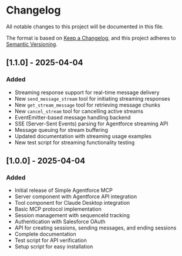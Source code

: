 # Changelog

All notable changes to this project will be documented in this file.

The format is based on [Keep a Changelog](https://keepachangelog.com/en/1.0.0/),
and this project adheres to [Semantic Versioning](https://semver.org/spec/v2.0.0.html).

## [1.1.0] - 2025-04-04

### Added
- Streaming response support for real-time message delivery
- New `send_message_stream` tool for initiating streaming responses
- New `get_stream_message` tool for retrieving message chunks
- New `cancel_stream` tool for cancelling active streams
- EventEmitter-based message handling backend
- SSE (Server-Sent Events) parsing for Agentforce streaming API
- Message queuing for stream buffering
- Updated documentation with streaming usage examples
- New test script for streaming functionality testing

## [1.0.0] - 2025-04-04

### Added
- Initial release of Simple Agentforce MCP
- Server component with Agentforce API integration
- Tool component for Claude Desktop integration
- Basic MCP protocol implementation
- Session management with sequenceId tracking
- Authentication with Salesforce OAuth
- API for creating sessions, sending messages, and ending sessions
- Complete documentation
- Test script for API verification
- Setup script for easy installation